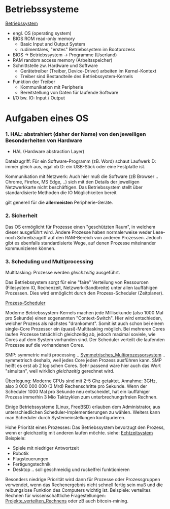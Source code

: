 # Betriebssysteme

[Betriebssystem](https://de.wikipedia.org/wiki/Betriebssystem)

- engl. OS (operating system)
- BIOS ROM read-only memory
  - Basic Input and Output System
  - rudimentäres, "erstes" Betriebssystem im Bootprozess
- BIOS -> Betriebssystem -> Programme (Userland)
- RAM random access memory (Arbeitsspeicher)
- Schnittstelle zw. Hardware und Software
  - Gerätetreiber (Treiber, Device-Driver) arbeiten im Kernel-Kontext
  - Treiber sind Bestandteile des Betriebssystem-Kernels
- Funktion der Treiber
  - Kommunikation mit Peripherie
  - Bereitstellung von Daten für laufende Software
- I/O bw. IO: Input / Output

# Aufgaben eines OS

### 1. HAL: **abstrahiert** (daher der Name) von den jeweiligen Besonderheiten von Hardware

- HAL (Hardware abstraction Layer)

Dateizugriff: Für ein Software-Programm (zB. Word) schaut Laufwerk D: immer gleich aus, egal ob D: ein USB-Stick oder eine Festplatte ist.

Kommunikation mit Netzwerk: Auch hier muß die Software (zB Browser .. Chrome, Firefox, MS Edge, ..) sich mit den Details der jeweiligen Netzwerkkarte nicht beschäftigen. Das Betriebssystem stellt
über standardisierte Methoden die IO Möglichkeiten bereit

gilt generell für die **allermeisten** Peripherie-Geräte.

### 2. Sicherheit

Das OS ermöglicht für Prozesse einen "geschützten Raum", in welchem dieser ausgeführt wird. Andere Prozesse haben
normalerweise weder Lese- noch Schreibzugriff auf den RAM-Bereich von anderen Prozessen. Jedoch gibt es ebenfalls standardisierte Wege, auf denen Prozesse miteinander kommunizieren können.

### 3. Scheduling und Multiprocessing

Multitasking: Prozesse werden *gleichzeitig* ausgeführt.

Das Betriebssystem sorgt für eine "faire" Verteilung von Ressourcen (Filesystem IO, Rechenzeit, Netzwerk-Bandbreite) unter allen lauffähigen Prozessen. Dies wird ermöglicht durch den Prozess-Scheduler
(Zeitplaner). 

[Prozess-Scheduler](https://de.wikipedia.org/wiki/Prozess-Scheduler)

Moderne Betriebssystem-Kernels machen jede Millisekunde (also 1000 Mal pro Sekunde) einen sogenannten "Context-Switch". Hier wird entschieden, welcher Prozess als nächstes "drankommt". Somit ist 
auch schon bei einem single-Core Prozessor ein (quasi)-Multitasking möglich. Bei mehreren Cores laufen Prozesse tatsächlich gleichzeitig ab, jedoch maximal soviele, wie Cores auf dem System
vorhanden sind. Der Scheduler verteilt die laufenden Prozesse auf die vorhandenen Cores.

SMP: symmetric multi processing .. [Symmetrisches_Multiprozessorsystem](https://de.wikipedia.org/wiki/Symmetrisches_Multiprozessorsystem) .. symmetrisch deshalb, weil jedes Core jeden Prozess ausführen
kann. SMP heißt es erst ab 2 logischen Cores. Sehr passend wäre hier auch das Wort "simultan", weil wirklich *gleichzeitig* gerechnet wird.

Überlegung: Moderne CPUs sind mit 2-5 Ghz getaktet. Annahme: 3GHz, also 3 000 000 000 (3 Mrd) Rechenschritte pro Sekunde. Wenn der Scheduler 1000 Mal pro Sekunde neu entscheidet, hat ein lauffähiger Prozess
immerhin 3 Mio Taktzyklen zum unterbrechungsfreien Rechnen.

Einige Betriebssysteme (Linux, FreeBSD) erlauben dem Administrator, aus unterschiedlichen Scheduler-Implementierungen zu wählen. Weiters kann man Scheduler durch Systemeinstellungen konfigurieren.

Hohe Priorität eines Prozesses: Das Betriebssystem bevorzugt den Prozess, wenn er gleichzeitig mit anderen laufen möchte. siehe: [Echtzeitsystem](https://de.wikipedia.org/wiki/Echtzeitsystem)
Beispiele:
  - Spiele mit niedriger Antwortzeit
  - Robotik
  - Flugsteuerungen
  - Fertigungstechnik
  - Desktop .. soll geschmeidig und ruckelfrei funktionieren

Besonders niedrige Priorität wird dann für Prozesse oder Prozessgruppen verwendet, wenn das Rechenergebnis nicht schnell fertig sein muß und die reibungslose Funktion des Computers wichtig ist.
Beispiele: verteiltes Rechnen für wissenschaftliche Fragestellungen: [Projekte_verteilten_Rechnens](https://de.wikipedia.org/wiki/Liste_der_Projekte_verteilten_Rechnens) oder zB auch bitcoin-mining.

